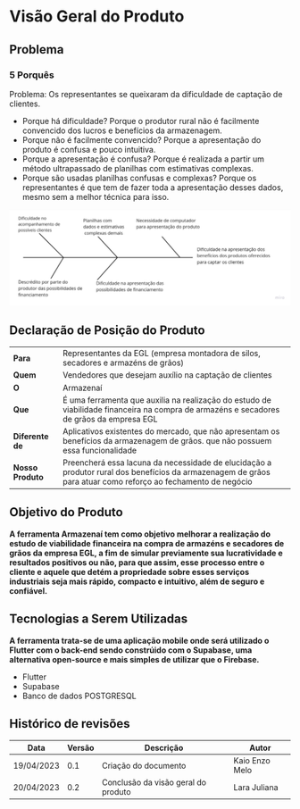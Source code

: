 # Visão Geral do Produto

## Problema
### 5 Porquês
Problema: Os representantes se queixaram da dificuldade de captação de clientes.

- Porque há dificuldade? Porque o produtor rural não é facilmente convencido dos lucros e benefícios da armazenagem.
- Porque não é facilmente convencido? Porque a apresentação do produto é confusa e pouco intuitiva.
- Porque a apresentação é confusa? Porque é realizada a partir um método ultrapassado de planilhas com estimativas complexas.
- Porque são usadas planilhas confusas e complexas? Porque os representantes é que tem de fazer toda a apresentação desses dados, mesmo sem a melhor técnica para isso.

![Espinha de peixe](espinha%20de%20peixe.jpg)

## Declaração de Posição do Produto	
|   |   |
|---|---|
| __Para__ | Representantes da EGL (empresa montadora de silos, secadores e armazéns de grãos) |
| __Quem__ | Vendedores que desejam auxílio na captação de clientes  |
| __O__ | Armazenaí |
| __Que__ | É uma ferramenta que auxilia na realização do estudo de viabilidade financeira na compra de armazéns e secadores de grãos da empresa EGL |
| __Diferente de__ | Aplicativos  existentes do mercado, que não apresentam os benefícios da armazenagem de grãos. que não possuem essa funcionalidade |
| __Nosso Produto__ | Preencherá essa lacuna da necessidade de elucidação a produtor rural dos benefícios da armazenagem de grãos para atuar como reforço ao fechamento de negócio |

## Objetivo do Produto
 **A ferramenta Armazenaí tem como objetivo melhorar a realização do estudo de viabilidade financeira na compra de armazéns e secadores de grãos da empresa EGL, a fim de simular previamente sua lucratividade e resultados positivos ou não, para que assim, esse processo entre o cliente e aquele que detém a propriedade sobre esses serviços industriais seja mais rápido, compacto e intuitivo, além de seguro e confiável.**

## Tecnologias a Serem Utilizadas
**A ferramenta trata-se de uma aplicação mobile onde será utilizado o Flutter com o back-end sendo constrúido com o Supabase, uma alternativa open-source e mais simples de utilizar que o Firebase.**

 - Flutter
 - Supabase
 - Banco de dados POSTGRESQL 


## Histórico de revisões

| Data | Versão | Descrição | Autor |
|---|---|---|---|
| 19/04/2023 | 0.1 | Criação do documento | Kaio Enzo Melo |
| 20/04/2023 | 0.2 | Conclusão da visão geral do produto | Lara Juliana |
